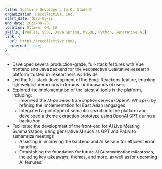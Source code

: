 ```yaml
---
title: Software Developer, Co-Op Student
organization: Recollective, Inc.
start_date: 2023-05-02
end_date: 2023-08-26
location: Ottawa, ON, CA
skills: [Vue.js, SCSS, Java Spring, MySQL, Python, Generative AI]
link: {
  url: https://recollective.com/,
  external: true,
}
---
```


- Developed several production-grade, full-stack features with Vue frontend and Java backend for the Recollective Qualitative Research platform trusted by researchers worldwide
- Led the full-stack development of the Emoji Reactions feature, enabling lightweight interactions in forums for thousands of users
- Explored the implementation of the latest AI tools in the platform, including:
  - Improved the AI-powered transcription service (OpenAI Whisper) by refining the implementation for East Asian languages
  - Integrated a prototype of semantic search into the platform and developed a theme extraction prototype using OpenAI GPT during a hackathon
- Facilitated the development of the front-end for AI Live Meeting Summarization, using generative AI such as GPT and PaLM to sumamrize meetings
  - Assisting in improving the backend and AI service for efficient error handling.
  - Establishing the foundation for future AI Summarization milestones, including key takeaways, themes, and more, as well as for upcoming AI features.